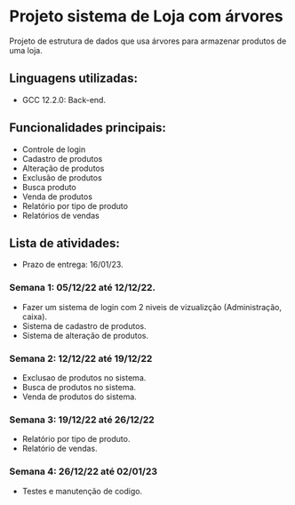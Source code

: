 # Projeto sistema de Loja com árvores
Projeto de estrutura de dados que usa árvores para armazenar produtos de uma loja.

## Linguagens utilizadas:
* GCC 12.2.0: Back-end.

## Funcionalidades principais: 
* Controle de login
* Cadastro de produtos
* Alteração de produtos
* Exclusão de produtos
* Busca produto
* Venda de produtos
* Relatório por tipo de produto
* Relatórios de vendas

## Lista de atividades:
* Prazo de entrega: 16/01/23.

### Semana 1: 05/12/22 até 12/12/22.
* Fazer um sistema de login com 2 niveis de vizualizção (Administração, caixa).
* Sistema de cadastro de produtos.
* Sistema de alteração de produtos.

### Semana 2: 12/12/22 até 19/12/22
* Exclusao de produtos no sistema.
* Busca de produtos no sistema.
* Venda de produtos do sistema.

### Semana 3: 19/12/22 até 26/12/22
* Relatório por tipo de produto.
* Relatório de vendas.

### Semana 4: 26/12/22 até 02/01/23
* Testes e manutenção de codigo.
